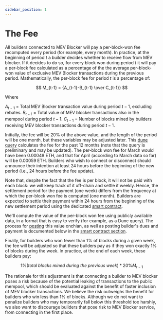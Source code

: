 ```yaml
---
sidebar_position: 1
---
```


# The Fee

All builders connected to MEV Blocker will pay a per-block-won fee recomputed every period (for example, every month). In practice, at the beginning of period $t$ a builder decides whether to receive flow from MEV blocker. If it decides to do so, for every block won during period $t$ it will pay a per-block fee calculated as a percentage of the the average per-block-won value of exclusive MEV Blocker transactions during the previous period. Mathematically, the per-block fee for period $t$ is a percentage of:

$$ M_{t-1} = {A_{t-1}-B_{t-1} \over C_{t-1}} $$

Where

$A_{t-1}$  = Total MEV Blocker transaction value during period $t-1$, excluding rebates.
$B_{t-1}$  = Total value of MEV blocker transactions also in the mempool during period $t-1$.
$C_{t-1}$  = Number of blocks mined by builders receiving MEV blocker transactions during period $t-1$.

Initially, the fee will be 20% of the above value, and the length of the period will be one month, but these variables may be adjusted later. This [dune query](https://dune.com/queries/3560043/5990842) calculates the fee for the past 12 months (note that the query is preliminary and may be updated). The per-block won fee for March would have been 0.00048 ETH, and that for April (according to March data so far) will be 0.00059 ETH. Builders who wish to connect or disconnect should announce their intention at least 24 hours before the beginning of the new period (i.e., 24 hours before the fee update).

Note that, despite the fact that the fee is per block, it will not be paid with each block: we will keep track of it off-chain and settle it weekly. Hence, the settlement period for the payment (one week) differs from the frequency at which the per-block won fee is computed (one month). Builders are expected to settle their payment within 24 hours from the beginning of the new settlement period using the dedicated [smart contract](##MEV-Blocker-Fee-Management-Smart-Contract).

We'll compute the value of the per-block won fee using publicly available data, in a format that is easy to verify (for example, as a Dune query). The process for [posting](####2.-Billing-and-Subscription-Fees) this value onchian, as well as posting builder's dues and payment is documented below in the [smart contract section](##MEV-Blocker-Fee-Management-Smart-Contract).

Finally, for builders who won fewer than 1% of blocks during a given week, the fee will be adjusted so that these builders pay as if they won exactly 1% of blocks during the week. In practice, at the end of each week, these builders pay:

$$ 1\% (total\ blocks\ mined\ during\ the\ previous\ week) * 20\% M_{t-1} $$

The rationale for this adjustment is that connecting a builder to MEV blocker poses a risk because of the potential leaking of transactions to the public mempool, which should be evaluated against the benefit of faster inclusion of MEV blocker transactions. We believe the risk outweighs the benefit for builders who win less than 1% of blocks. Although we do not want to penalize builders who may temporarily fall below this threshold too harshly, we also want to discourage builders that pose risk to MEV Blocker service, from connecting in the first place.
